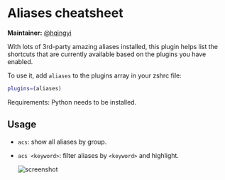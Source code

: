 # Aliases cheatsheet

**Maintainer:** [@hqingyi](https://github.com/hqingyi)

With lots of 3rd-party amazing aliases installed, this plugin helps list the shortcuts
that are currently available based on the plugins you have enabled.

To use it, add `aliases` to the plugins array in your zshrc file:

```zsh
plugins=(aliases)
```

Requirements: Python needs to be installed.

## Usage

- `acs`: show all aliases by group.

- `acs <keyword>`: filter aliases by `<keyword>` and highlight.

  ![screenshot](https://cloud.githubusercontent.com/assets/3602957/11581913/cb54fb8a-9a82-11e5-846b-5a67f67ad9ad.png)
